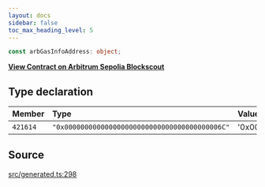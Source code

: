```yaml
---
layout: docs
sidebar: false
toc_max_heading_level: 5
---
```


```ts
const arbGasInfoAddress: object;
```

[__View Contract on Arbitrum Sepolia Blockscout__](https://sepolia-explorer.arbitrum.io/address/0x000000000000000000000000000000000000006c)

## Type declaration

| Member | Type | Value |
| :------ | :------ | :------ |
| `421614` | `"0x000000000000000000000000000000000000006C"` | '0x000000000000000000000000000000000000006C' |

## Source

[src/generated.ts:298](https://github.com/OffchainLabs/arbitrum-orbit-sdk/blob/cfcbd32d6879cf7817a33b24f062a0fd879ea257/src/generated.ts#L298)
